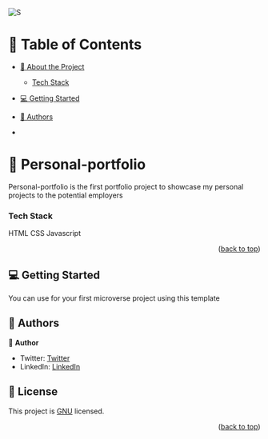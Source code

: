 <a name="readme-top"></a>
![S](https://user-images.githubusercontent.com/102650102/212134190-7ac324a6-f323-4c2b-ac30-44add2cedd26.png)

<!-- TABLE OF CONTENTS -->

# 📗 Table of Contents

- [📖 About the Project](#about-project)
    - [Tech Stack](#tech-stack)
  
- [💻 Getting Started](#getting-started)
- [👥 Authors](#authors)
-
<!-- PROJECT DESCRIPTION -->

# 📖 Personal-portfolio <a name="about-project"></a>


Personal-portfolio is the first portfolio project to showcase my personal projects to the potential employers



### Tech Stack 
<a name="built-with">HTML</a>
<a name="tech-stack">CSS</a>
<a name="tech-stack">Javascript</a>


<p align="right">(<a href="#readme-top">back to top</a>)</p>



<!-- GETTING STARTED -->

## 💻 Getting Started <a name="getting-started"></a>
You can use for your first microverse project using this template


<!-- AUTHORS -->

## 👥 Authors <a name="authors"></a>

👤 **Author**
- Twitter: [Twitter](https://twitter.com/sawmon34268255)
- LinkedIn: [LinkedIn](https://www.linkedin.com/in/saw-mon-han/)

<!-- LICENSE -->

## 📝 License <a name="license"></a>

This project is [GNU](./LICENSE) licensed.

<p align="right">(<a href="#readme-top">back to top</a>)</p>
